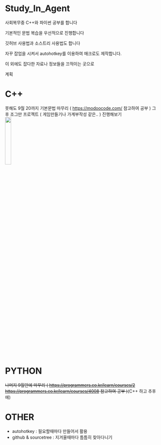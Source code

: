 # Study_In_Agent
사회복무중 C++와 파이썬 공부를 합니다

기본적인 문법 복습을 우선적으로 진행합니다

깃허브 사용법과 소스트리 사용법도 합니다

자꾸 잡업을 시켜서 autohotkey를 이용하여 매크로도 제작합니다.

이 외에도 잡다한 자료나 정보들을 끄적이는 곳으로 

계획
# C++
못해도 9월 20까지 기본문법 마무리  ( https://modoocode.com/ 참고하여 공부 ) 그 후 조그만 프로젝트 ( 게임만들기나 가계부작성 같은.. ) 진행해보기<br/>
<img src="https://i.imgur.com/QYO9ntx.jpg" width="20%">
# PYTHON
~~나머지 9월안에 마무리 ( https://programmers.co.kr/learn/courses/2 https://programmers.co.kr/learn/courses/4008 참고하여 공부 )~~(C++ 하고 추후에)
# OTHER
- autohotkey : 필요할때마다 만들어서 활용
- github & sourcetree : 지겨울때마다 틈틈히 찾아다니기


